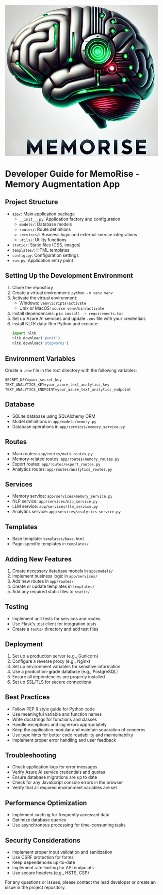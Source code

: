 ![MemoRise Logo](static/images/logo.png)

# Developer Guide for MemoRise - Memory Augmentation App

## Project Structure

- `app/`: Main application package
  - `__init__.py`: Application factory and configuration
  - `models/`: Database models
  - `routes/`: Route definitions
  - `services/`: Business logic and external service integrations
  - `utils/`: Utility functions
- `static/`: Static files (CSS, images)
- `templates/`: HTML templates
- `config.py`: Configuration settings
- `run.py`: Application entry point

## Setting Up the Development Environment

1. Clone the repository
2. Create a virtual environment: `python -m venv venv`
3. Activate the virtual environment:
   - Windows: `venv\Scripts\activate`
   - Unix or MacOS: `source venv/bin/activate`
4. Install dependencies: `pip install -r requirements.txt`
5. Set up Azure AI services and update `.env` file with your credentials
6. Install NLTK data: Run Python and execute:
   ```python
   import nltk
   nltk.download('punkt')
   nltk.download('stopwords')
   ```

## Environment Variables

Create a `.env` file in the root directory with the following variables:
```
SECRET_KEY=your_secret_key
TEXT_ANALYTICS_KEY=your_azure_text_analytics_key
TEXT_ANALYTICS_ENDPOINT=your_azure_text_analytics_endpoint
```

## Database

- SQLite database using SQLAlchemy ORM
- Model definitions in `app/models/memory.py`
- Database operations in `app/services/memory_service.py`

## Routes

- Main routes: `app/routes/main_routes.py`
- Memory-related routes: `app/routes/memory_routes.py`
- Export routes: `app/routes/export_routes.py`
- Analytics routes: `app/routes/analytics_routes.py`

## Services

- Memory service: `app/services/memory_service.py`
- NLP service: `app/services/nlp_service.py`
- LLM service: `app/services/llm_service.py`
- Analytics service: `app/services/analytics_service.py`

## Templates

- Base template: `templates/base.html`
- Page-specific templates in `templates/`

## Adding New Features

1. Create necessary database models in `app/models/`
2. Implement business logic in `app/services/`
3. Add new routes in `app/routes/`
4. Create or update templates in `templates/`
5. Add any required static files to `static/`

## Testing

- Implement unit tests for services and routes
- Use Flask's test client for integration tests
- Create a `tests/` directory and add test files

## Deployment

1. Set up a production server (e.g., Gunicorn)
2. Configure a reverse proxy (e.g., Nginx)
3. Set up environment variables for sensitive information
4. Use a production-grade database (e.g., PostgreSQL)
5. Ensure all dependencies are properly installed
6. Set up SSL/TLS for secure connections

## Best Practices

- Follow PEP 8 style guide for Python code
- Use meaningful variable and function names
- Write docstrings for functions and classes
- Handle exceptions and log errors appropriately
- Keep the application modular and maintain separation of concerns
- Use type hints for better code readability and maintainability
- Implement proper error handling and user feedback

## Troubleshooting

- Check application logs for error messages
- Verify Azure AI service credentials and quotas
- Ensure database migrations are up to date
- Check for any JavaScript console errors in the browser
- Verify that all required environment variables are set

## Performance Optimization

- Implement caching for frequently accessed data
- Optimize database queries
- Use asynchronous processing for time-consuming tasks

## Security Considerations

- Implement proper input validation and sanitization
- Use CSRF protection for forms
- Keep dependencies up-to-date
- Implement rate limiting for API endpoints
- Use secure headers (e.g., HSTS, CSP)

For any questions or issues, please contact the lead developer or create an issue in the project repository.
